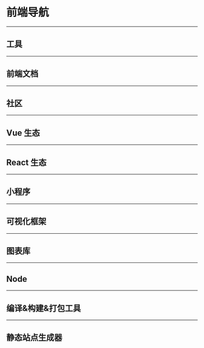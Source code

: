 # 前端导航

---

<script setup>
import BoxNav from './BoxNav.vue'

</script>

## 工具

<ClientOnly>
<BoxNav :navLink="[
{
link: 'https://www.json.cn/',
iconSrc: 'jsongeshihua',
title: 'Json中文网',
desc: 'JSON在线解析及格式化验证'
},{
link: 'https://chatgpt.com/',
iconSrc: 'chatgpticon',
title: 'ChatGPT',
desc: ''
},{
link: 'https://tool.lu/',
iconSrc: null,
title: '在线工具',
desc: '开发人员的工具箱'
},{
link: 'https://caniuse.com/',
iconSrc: null,
title: 'Can I use',
desc: '前端API兼容性查询'
},]"/>
</ClientOnly>


---

## 前端文档

<ClientOnly>
<BoxNav :navLink="[
{
link: 'https://developer.mozilla.org/zh-CN/',
iconSrc: null,
title: 'MDN | Web开发者指南',
desc: 'Mozilla的开发者平台，提供了大量关于HTML、CSS和JavaScript详细文档'
},{
link: 'https://www.runoob.com/',
iconSrc: null,
title: '菜鸟教程',
desc: '学的不仅是技术，更是梦想'
},{
link: 'https://es6.ruanyifeng.com/',
iconSrc: 'tubiaozhizuomoban',
title: 'ES6入门教程',
desc: '阮一峰的网络日志'
},]"/>
</ClientOnly>

---

## 社区

<ClientOnly>
<BoxNav :navLink="[
{
link: 'https://juejin.cn/',
iconSrc: 'juejin',
title: '稀土掘金',
desc: '面向全球中文开发者的技术内容分享与交流平台'
},{
link: 'https://www.csdn.net/',
iconSrc: 'csdn',
title: 'CSDN',
desc: 'CSDN'
},{
link: 'https://www.cnblogs.com/',
iconSrc: null,
title: '博客园',
desc: '博客园是一个面向开发者的知识分享社区'
},{
link: 'https://gitee.com/',
iconSrc: null,
title: 'Gitee',
desc: '国内软件项目的托管平台'
},{
link: 'https://github.com/',
iconSrc: 'github',
title: 'Github',
desc: '一个面向开源及私有软件项目的托管平台'
},{
link: 'https://www.v2ex.com/',
iconSrc: 'vex',
title: 'V2EX',
desc: '...'
},{
link: 'https://segmentfault.com/',
iconSrc: null,
title: 'SegmentFault思否',
desc: '技术问答开发者社区'
},]"/>
</ClientOnly>

---

## Vue 生态

<ClientOnly>
<BoxNav :navLink="[
{
link: 'https://cn.vuejs.org/',
iconSrc: 'Vue',
title: 'Vue 3',
desc: '渐进式 JavaScript 框架'
},{
link: 'https://router.vuejs.org/zh/',
iconSrc: 'Vue',
title: 'Vue Router',
desc: 'Vue.js 的官方路由 为 Vue.js 提供富有表现力、可配置的、方便的路由'
},{
link: 'https://vueuse.org/',
iconSrc: 'vueuse',
title: 'VueUse',
desc: 'Vue Composition API的常用工具库'
},{
link: 'https://vant-ui.github.io/vant/#/zh-CN',
iconSrc: 'vant',
title: 'Vant',
desc: '轻量，可定制的移动端Vue组件库 (Vant4--适用于 Vue3)'
},{
link: 'https://pinia.vuejs.org/zh/',
iconSrc: 'pinia',
title: 'Pinia',
desc: '符合直觉的 Vue.js 状态管理库'
},{
link: 'https://antdv.com/components/overview-cn',
iconSrc: null,
iconImg: './img/AntDesignVue.png',
title: 'Ant Design Vue',
desc: 'Ant Design的Vue实现，开发和服务于企业级后台产品'
},{
link: 'https://element-plus.org/zh-CN/',
iconSrc: 'element-plus',
title: 'Element Plus',
desc: '基于Vue3，面向设计师和开发者的组件库'
},]"/>
</ClientOnly>


---

## React 生态

<ClientOnly>
<BoxNav :navLink="[
{
link: 'https://zh-hans.react.dev/',
iconSrc: 'React',
title: 'React',
desc: '用于构建用户界面的 JavaScript 库'
},{
link: 'https://reactrouter.com/en/main',
iconSrc: 'React',
title: 'React Router',
desc: 'React的声明式路由'
},{
link: 'https://ahooks.js.org/zh-CN/',
iconSrc: 'ahooks',
title: 'ahooks',
desc: '一套高质量可靠的React Hooks 库'
},{
link: 'https://ant-design.antgroup.com/docs/react/introduce-cn',
iconSrc: 'antd',
title: 'Ant Design React',
desc: '一套企业级UI设计语言和React组件库'
},{
link: 'https://mobile.ant.design/zh',
iconSrc: null,
title: 'Ant Design Mobile',
desc: '构建移动WEB应用程序的React组件库'
},{
link: 'https://cn.redux.js.org/',
iconSrc: 'redux',
title: 'Redux',
desc: 'JavaScript应用的状态容器，提供可预测的状态管理'
},{
link: 'https://nextjs.org/',
iconSrc: 'cib-next-js',
title: 'Next.js',
desc: '一个用于Web的React框架'
},]"/>
</ClientOnly>


---

## 小程序

<ClientOnly>
<BoxNav :navLink="[
{
link: 'https://developers.weixin.qq.com/miniprogram/dev/framework/',
iconSrc: 'weixinxiaochengxu',
title: '微信小程序文档',
desc: '原生-微信小程序官方文档'
},{
link: 'https://uniapp.dcloud.net.cn/',
iconSrc: 'uni-app',
title: 'uni-app',
desc: '开发一次，多端覆盖'
},{
link: 'https://docs.taro.zone/docs/',
iconSrc: null,
title: 'Taro',
desc: 'Taro 是一个开放式跨端跨框架解决方案，支持使用 React/Vue/Nerv 等框架来开发'
},]"/>
</ClientOnly>


---

## 可视化框架

<ClientOnly>
<BoxNav :navLink="[
{
link: 'https://echarts.apache.org/zh/index.html',
iconSrc: 'ECharts',
title: 'ECharts',
desc: '一个基于JavaScript的开源可视化图表库'
},{
link: 'https://d3js.org/',
iconSrc: null,
title: 'D3.js',
desc: '一个遵循Web标准用于可视化数据的JavaScript库'
},{
link: 'https://www.chartjs.org/',
iconSrc: null,
title: 'Chart.js',
desc: '一个简单而灵活的JavaScript图表库'
},{
link: 'https://threejs.org/',
iconSrc: null,
title: 'Three.js',
desc: 'JavaScript 3d库'
},]"/>
</ClientOnly>


---

## 图表库

<ClientOnly>
<BoxNav :navLink="[
{
link: 'https://www.iconfont.cn/',
iconSrc: null,
iconImg: './img/iconfont.png',
title: 'iconfont',
desc: '国内功能很强大且图表内筒丰富的矢量图标库，提供矢量图标下载、在线存储、格式转换以及图标库管理。'
},{
link: 'https://iconpark.oceanengine.com/official',
iconSrc: null,
iconImg: './img/iconPark.png',
title: 'IconPark',
desc: 'IconPark图表库是一个通过技术驱动矢量图标样式的开源图表库，可以实现根据单一的主题色，快速生成一套图标样式。'
},]"/>
</ClientOnly>

---

## Node

<ClientOnly>
<BoxNav :navLink="[
{
link: 'https://nodejs.org/zh-cn/learn/getting-started/introduction-to-nodejs',
iconSrc: 'Nodejs',
title: 'Node',
desc: '基于Chrome V8引擎的JavaScript运行环境，Node.js程序可以运行在Windows、Linux、MacOS、FreeBSD、OpenBSD、Android、iOS等操作系统上。'
},{
link: 'https://expressjs.com/',
iconSrc: null,
title: 'Express',
desc: '基于Node.js平台，快速、开放、极简Web开发框架'
},]"/>
</ClientOnly>


---

## 编译&构建&打包工具

<ClientOnly>
<BoxNav :navLink="[
{
link: 'https://www.webpackjs.com/',
iconSrc: 'webpack',
title: 'Webpack 中文网',
desc: '一个基于JavaScript的开源可视化图表库'
},{
link: 'https://cn.vitejs.dev/',
iconSrc: null,
title: 'Vite 中文文档',
desc: '一个遵循Web标准用于可视化数据的JavaScript库'
},{
link: 'https://www.babeljs.cn/',
iconSrc: 'babel',
title: 'Babel',
desc: 'Babel是一个JavaScript编译器'
},{
link: 'https://esbuild.github.io/',
iconSrc: 'Esbuild',
title: 'esbuild',
desc: '...'
},{
link: 'https://www.rollupjs.com/',
iconSrc: 'logo',
title: 'Rollup',
desc: 'Rollup是一个JavaScript模块打包器'
},]"/>
</ClientOnly>


---

## 静态站点生成器

<ClientOnly>
<BoxNav :navLink="[
{
link: 'https://astro.build/',
iconSrc: null,
title: 'Astro',
desc: '一个现代化的轻量级静态站点生成器'
},{
link: 'https://vuepress.vuejs.org/zh/',
iconSrc: 'vue',
title: 'VuePress',
desc: 'Vue驱动静态网站生成器'
},{
link: 'https://vitepress.dev/',
iconSrc: 'vue',
title: 'VitePress',
desc: '由Vite和Vue驱动的静态网站生成器'
},{
link: 'https://d.umijs.org/',
iconSrc: null,
title: 'dumi',
desc: '基于Umi为组件研发而生的静态站点框架'
},{
link: 'https://docusaurus.io/zh-CN',
iconSrc: null,
title: 'Docusaurus',
desc: '基于React的静态网站生成器'
},]"/>
</ClientOnly>

